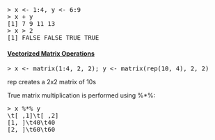 <pre>
&gt; x <- 1:4, y <- 6:9
&gt; x + y
[1] 7 9 11 13
&gt; x > 2
[1] FALSE FALSE TRUE TRUE
</pre>

<h4><u>Vectorized Matrix Operations</u></h4>

<pre>
&gt; x <- matrix(1:4, 2, 2); y <- matrix(rep(10, 4), 2, 2)
</pre>

<p>rep creates a 2x2 matrix of 10s</p>

<p>True matrix multiplication is performed using %*%:</p>

<pre>
&gt; x %*% y
\t[ ,1]\t[ ,2]
[1, ]\t40\t40
[2, ]\t60\t60
</pre>